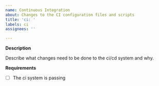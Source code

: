 ```yaml
---
name: Continuous Integration
about: Changes to the CI configuration files and scripts
title: 'ci: '
labels: ci
assignees: ''

---
```


**Description**

Describe what changes need to be done to the ci/cd system and why.

**Requirements**

- [ ] The ci system is passing

